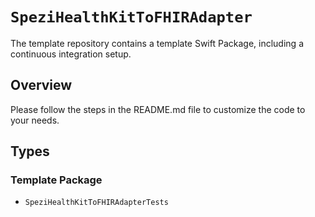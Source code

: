 # ``SpeziHealthKitToFHIRAdapter``

<!--
#
# This source file is part of the Stanford Spezi open-source project.
#
# SPDX-FileCopyrightText: 2022 Stanford University and the project authors (see CONTRIBUTORS.md)
#
# SPDX-License-Identifier: MIT
#       
-->

The template repository contains a template Swift Package, including a continuous integration setup.

## Overview

Please follow the steps in the README.md file to customize the code to your needs.

## Types

### Template Package

- ``SpeziHealthKitToFHIRAdapterTests``
